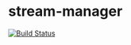 stream-manager
=====

[![Build Status](https://travis-ci.org/heynow-io/stream-manager.svg?branch=master)](https://travis-ci.org/heynow-io/stream-manager)

